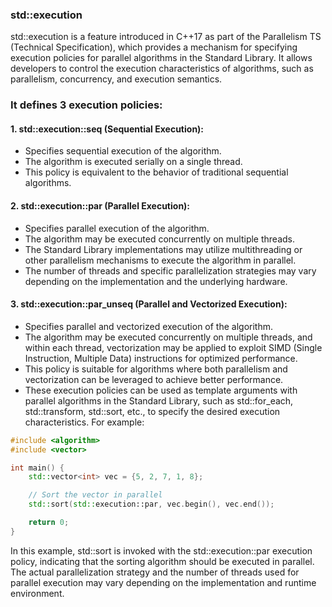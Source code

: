 ### std::execution
std::execution is a feature introduced in C++17 as part of the Parallelism TS (Technical Specification), which provides a mechanism for specifying execution policies for parallel algorithms in the Standard Library. It allows developers to control the execution characteristics of algorithms, such as parallelism, concurrency, and execution semantics.

### It defines 3 execution policies:

#### 1. std::execution::seq (Sequential Execution):
- Specifies sequential execution of the algorithm.
- The algorithm is executed serially on a single thread.
- This policy is equivalent to the behavior of traditional sequential algorithms.

#### 2. std::execution::par (Parallel Execution):
- Specifies parallel execution of the algorithm.
- The algorithm may be executed concurrently on multiple threads.
- The Standard Library implementations may utilize multithreading or other parallelism mechanisms to execute the algorithm in parallel.
- The number of threads and specific parallelization strategies may vary depending on the implementation and the underlying hardware.

#### 3. std::execution::par_unseq (Parallel and Vectorized Execution):
- Specifies parallel and vectorized execution of the algorithm.
- The algorithm may be executed concurrently on multiple threads, and within each thread, vectorization may be applied to exploit SIMD (Single Instruction, Multiple Data) instructions for optimized performance.
- This policy is suitable for algorithms where both parallelism and vectorization can be leveraged to achieve better performance.
- These execution policies can be used as template arguments with parallel algorithms in the Standard Library, such as std::for_each, std::transform, std::sort, etc., to specify the desired execution characteristics. For example:

```cpp
#include <algorithm>
#include <vector>

int main() {
    std::vector<int> vec = {5, 2, 7, 1, 8};

    // Sort the vector in parallel
    std::sort(std::execution::par, vec.begin(), vec.end());

    return 0;
}
```
In this example, std::sort is invoked with the std::execution::par execution policy, indicating that the sorting algorithm should be executed in parallel. The actual parallelization strategy and the number of threads used for parallel execution may vary depending on the implementation and runtime environment.